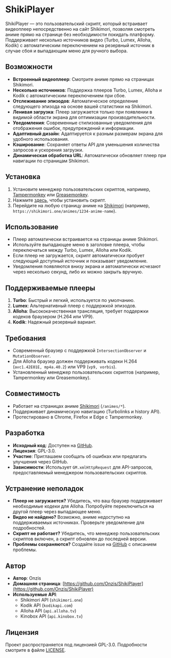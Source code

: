 # ShikiPlayer

ShikiPlayer — это пользовательский скрипт, который встраивает видеоплеер непосредственно на сайт Shikimori, позволяя смотреть аниме прямо на странице без необходимости покидать платформу. Поддерживает несколько источников видео (Turbo, Lumex, Alloha, Kodik) с автоматическим переключением на резервный источник в случае сбоя и выпадающим меню для ручного выбора.

## Возможности
- **Встроенный видеоплеер**: Смотрите аниме прямо на страницах Shikimori.
- **Несколько источников**: Поддержка плееров Turbo, Lumex, Alloha и Kodik с автоматическим переключением при сбое.
- **Отслеживание эпизодов**: Автоматическое определение следующего эпизода на основе вашей статистики на Shikimori.
- **Ленивая загрузка**: Плеер загружается только при появлении в видимой области экрана для оптимизации производительности.
- **Уведомления**: Современные стилизованные уведомления для отображения ошибок, предупреждений и информации.
- **Адаптивный дизайн**: Адаптируется к разным размерам экрана для удобного использования.
- **Кэширование**: Сохраняет ответы API для уменьшения количества запросов и ускорения загрузки.
- **Динамическая обработка URL**: Автоматически обновляет плеер при навигации по страницам Shikimori.

## Установка
1. Установите менеджер пользовательских скриптов, например, [Tampermonkey](https://www.tampermonkey.net/) или [Greasemonkey](https://www.greasespot.net/).
2. Нажмите [здесь](https://github.com/Onzis/ShikiPlayer/raw/refs/heads/main/ShikiPlayer.user.js), чтобы установить скрипт.
3. Перейдите на любую страницу аниме на [Shikimori](https://shikimori.one/) (например, `https://shikimori.one/animes/1234-anime-name`).

## Использование
- Плеер автоматически встраивается на страницы аниме Shikimori.
- Используйте выпадающее меню в заголовке плеера, чтобы переключаться между Turbo, Lumex, Alloha или Kodik.
- Если плеер не загружается, скрипт автоматически пробует следующий доступный источник и показывает уведомление.
- Уведомления появляются внизу экрана и автоматически исчезают через несколько секунд, либо их можно закрыть вручную.

## Поддерживаемые плееры
1. **Turbo**: Быстрый и легкий, используется по умолчанию.
2. **Lumex**: Альтернативный плеер с поддержкой эпизодов.
3. **Alloha**: Высококачественная трансляция, требует поддержки кодеков браузером (H.264 или VP9).
4. **Kodik**: Надежный резервный вариант.

## Требования
- Современный браузер с поддержкой `IntersectionObserver` и `MutationObserver`.
- Для Alloha браузер должен поддерживать кодеки H.264 (`avc1.42E01E, mp4a.40.2`) или VP9 (`vp9, vorbis`).
- Установленный менеджер пользовательских скриптов (например, Tampermonkey или Greasemonkey).

## Совместимость
- Работает на страницах аниме [Shikimori](https://shikimori.one/) (`/animes/*`).
- Поддерживает динамическую навигацию (Turbolinks и history API).
- Протестировано в Chrome, Firefox и Edge с Tampermonkey.

## Разработка
- **Исходный код**: Доступен на [GitHub](https://github.com/Onzis/ShikiPlayer).
- **Лицензия**: GPL-3.0.
- **Участие**: Приглашаем сообщать об ошибках или предлагать улучшения через GitHub.
- **Зависимости**: Использует `GM.xmlHttpRequest` для API-запросов, предоставляемый менеджером пользовательских скриптов.

## Устранение неполадок
- **Плеер не загружается?** Убедитесь, что ваш браузер поддерживает необходимые кодеки для Alloha. Попробуйте переключиться на другой плеер через выпадающее меню.
- **Видео не найдено?** Возможно, аниме недоступно на поддерживаемых источниках. Проверьте уведомление для подробностей.
- **Скрипт не работает?** Убедитесь, что менеджер пользовательских скриптов включен, а скрипт обновлен до последней версии.
- **Проблемы сохраняются?** Создайте issue на [GitHub](https://github.com/Onzis/ShikiPlayer/issues) с описанием проблемы.

## Автор
- **Автор**: Onzis
- **Домашняя страница**: [https://github.com/Onzis/ShikiPlayer](https://github.com/Onzis/ShikiPlayer)
- **Используемые API**:
  - Shikimori API (`shikimori.one`)
  - Kodik API (`kodikapi.com`)
  - Alloha API (`api.alloha.tv`)
  - Kinobox API (`api.kinobox.tv`)

## Лицензия
Проект распространяется под лицензией GPL-3.0. Подробности смотрите в файле [LICENSE](https://github.com/Onzis/ShikiPlayer/blob/main/LICENSE).